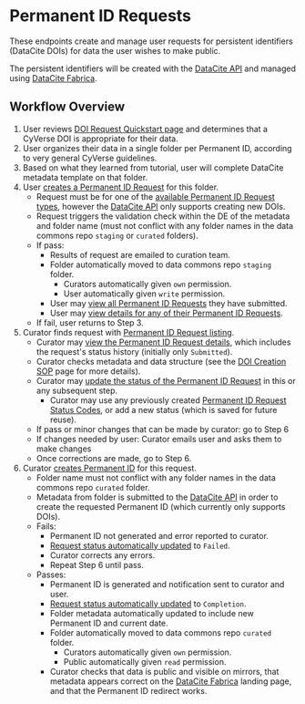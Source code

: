 # Permanent ID Requests

These endpoints create and manage user requests for persistent identifiers
(DataCite DOIs) for data the user wishes to make public.

The persistent identifiers will be created with the
[DataCite API](https://support.datacite.org/docs/api-create-dois)
and managed using [DataCite Fabrica](https://doi.datacite.org/).

## Workflow Overview

1. User reviews [DOI Request Quickstart page](https://learning.cyverse.org/projects/cyverse-doi-request-quickstart/en/latest/)
   and determines that a CyVerse DOI is appropriate for their data.
2. User organizes their data in a single folder per Permanent ID, according to very general CyVerse guidelines.
3. Based on what they learned from tutorial, user will complete DataCite metadata template on that folder.
4. User [creates a Permanent ID Request](https://de.cyverse.org/terrain/docs/index.html#!/permanent45id45requests/post_terrain_permanent_id_requests)
   for this folder.
    * Request must be for one of the [available Permanent ID Request types](https://de.cyverse.org/terrain/docs/index.html#!/permanent45id45requests/get_terrain_permanent_id_requests_types),
    however the [DataCite API](https://support.datacite.org/docs/api-create-dois)
    only supports creating new DOIs.
    * Request triggers the validation check within the DE of the metadata and folder name
      (must not conflict with any folder names in the data commons repo `staging` or `curated` folders).
    * If pass:
        * Results of request are emailed to curation team.
        * Folder automatically moved to data commons repo `staging` folder.
            * Curators automatically given `own` permission.
            * User automatically given `write` permission.
        * User may [view all Permanent ID Requests](https://de.cyverse.org/terrain/docs/index.html#!/permanent45id45requests/get_terrain_permanent_id_requests) they have submitted.
        * User may [view details for any of their Permanent ID Requests](https://de.cyverse.org/terrain/docs/index.html#!/permanent45id45requests/get_terrain_permanent_id_requests_request_id).
    * If fail, user returns to Step 3.
5. Curator finds request with [Permanent ID Request listing](https://de.cyverse.org/terrain/docs/index.html#!/admin45permanent45id45requests/get_terrain_admin_permanent_id_requests).
    * Curator may [view the Permanent ID Request details](https://de.cyverse.org/terrain/docs/index.html#!/admin45permanent45id45requests/get_terrain_admin_permanent_id_requests_request_id),
      which includes the request's status history (initially only `Submitted`).
    * Curator checks metadata and data structure
    (see the [DOI Creation SOP](https://cyverse.atlassian.net/wiki/spaces/DC/pages/241867479/DOI+Creation+SOP+for+Curators) page for more details).
    * Curator may [update the status of the Permanent ID Request](https://de.cyverse.org/terrain/docs/index.html#!/admin45permanent45id45requests/post_terrain_admin_permanent_id_requests_request_id_status)
      in this or any subsequent step.
        * Curator may use any previously created
          [Permanent ID Request Status Codes](https://de.cyverse.org/terrain/docs/index.html#!/permanent45id45requests/get_terrain_permanent_id_requests_status_codes),
          or add a new status (which is saved for future reuse).
    * If pass or minor changes that can be made by curator: go to Step 6
    * If changes needed by user: Curator emails user and asks them to make changes
    * Once corrections are made, go to Step 6.
6. Curator [creates Permanent ID](https://de.cyverse.org/terrain/docs/index.html#!/admin45permanent45id45requests/post_terrain_admin_permanent_id_requests_request_id_doi) for this request.
    * Folder name must not conflict with any folder names in the data commons repo `curated` folder.
    * Metadata from folder is submitted to the [DataCite API](https://support.datacite.org/docs/api-create-dois)
      in order to create the requested Permanent ID
      (which currently only supports DOIs).
    * Fails:
        * Permanent ID not generated and error reported to curator.
        * [Request status automatically updated](https://de.cyverse.org/terrain/docs/index.html#!/admin45permanent45id45requests/post_terrain_admin_permanent_id_requests_request_id_status) to `Failed`.
        * Curator corrects any errors.
        * Repeat Step 6 until pass.
    * Passes:
        * Permanent ID is generated and notification sent to curator and user.
        * [Request status automatically updated](https://de.cyverse.org/terrain/docs/index.html#!/admin45permanent45id45requests/post_terrain_admin_permanent_id_requests_request_id_status) to `Completion`.
        * Folder metadata automatically updated to include new Permanent ID and current date.
        * Folder automatically moved to data commons repo `curated` folder.
            * Curators automatically given `own` permission.
            * Public automatically given `read` permission.
        * Curator checks that data is public and visible on mirrors,
          that metadata appears correct on the [DataCite Fabrica](https://doi.datacite.org/) landing page,
          and that the Permanent ID redirect works.
